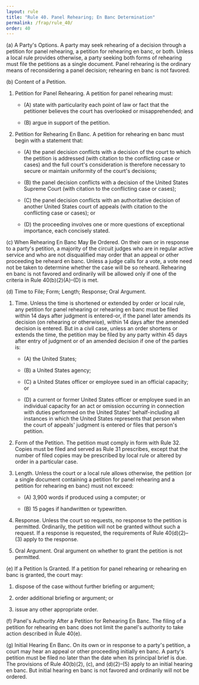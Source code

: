 ```yaml
---
layout: rule
title: "Rule 40. Panel Rehearing; En Banc Determination"
permalink: /frap/rule_40/
order: 40
---
```


(a) A Party's Options. A party may seek rehearing of a decision through a petition for panel rehearing, a petition for rehearing en banc, or both. Unless a local rule provides otherwise, a party seeking both forms of rehearing must file the petitions as a single document. Panel rehearing is the ordinary means of reconsidering a panel decision; rehearing en banc is not favored.


(b) Content of a Petition.


1. Petition for Panel Rehearing. A petition for panel rehearing must:


    - (A) state with particularity each point of law or fact that the petitioner believes the court has overlooked or misapprehended; and


    - (B) argue in support of the petition.


2. Petition for Rehearing En Banc. A petition for rehearing en banc must begin with a statement that:


    - (A) the panel decision conflicts with a decision of the court to which the petition is addressed (with citation to the conflicting case or cases) and the full court's consideration is therefore necessary to secure or maintain uniformity of the court's decisions;


    - (B) the panel decision conflicts with a decision of the United States Supreme Court (with citation to the conflicting case or cases);


    - (C) the panel decision conflicts with an authoritative decision of another United States court of appeals (with citation to the conflicting case or cases); or


    - (D) the proceeding involves one or more questions of exceptional importance, each concisely stated.


(c) When Rehearing En Banc May Be Ordered. On their own or in response to a party's petition, a majority of the circuit judges who are in regular active service and who are not disqualified may order that an appeal or other proceeding be reheard en banc. Unless a judge calls for a vote, a vote need not be taken to determine whether the case will be so reheard. Rehearing en banc is not favored and ordinarily will be allowed only if one of the criteria in Rule 40(b)(2)(A)–(D) is met.


(d) Time to File; Form; Length; Response; Oral Argument.


1. Time. Unless the time is shortened or extended by order or local rule, any petition for panel rehearing or rehearing en banc must be filed within 14 days after judgment is entered-or, if the panel later amends its decision (on rehearing or otherwise), within 14 days after the amended decision is entered. But in a civil case, unless an order shortens or extends the time, the petition may be filed by any party within 45 days after entry of judgment or of an amended decision if one of the parties is:


    - (A) the United States;


    - (B) a United States agency;


    - (C) a United States officer or employee sued in an official capacity; or


    - (D) a current or former United States officer or employee sued in an individual capacity for an act or omission occurring in connection with duties performed on the United States' behalf-including all instances in which the United States represents that person when the court of appeals' judgment is entered or files that person's petition.


2. Form of the Petition. The petition must comply in form with Rule 32. Copies must be filed and served as Rule 31 prescribes, except that the number of filed copies may be prescribed by local rule or altered by order in a particular case.


3. Length. Unless the court or a local rule allows otherwise, the petition (or a single document containing a petition for panel rehearing and a petition for rehearing en banc) must not exceed:


    - (A) 3,900 words if produced using a computer; or


    - (B) 15 pages if handwritten or typewritten.


4. Response. Unless the court so requests, no response to the petition is permitted. Ordinarily, the petition will not be granted without such a request. If a response is requested, the requirements of Rule 40(d)(2)–(3) apply to the response.


5. Oral Argument. Oral argument on whether to grant the petition is not permitted.


(e) If a Petition Is Granted. If a petition for panel rehearing or rehearing en banc is granted, the court may:


1. dispose of the case without further briefing or argument;


2. order additional briefing or argument; or


3. issue any other appropriate order.


(f) Panel's Authority After a Petition for Rehearing En Banc. The filing of a petition for rehearing en banc does not limit the panel's authority to take action described in Rule 40(e).


(g) Initial Hearing En Banc. On its own or in response to a party's petition, a court may hear an appeal or other proceeding initially en banc. A party's petition must be filed no later than the date when its principal brief is due. The provisions of Rule 40(b)(2), (c), and (d)(2)–(5) apply to an initial hearing en banc. But initial hearing en banc is not favored and ordinarily will not be ordered.
